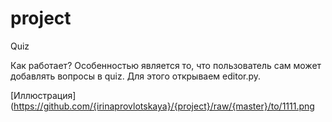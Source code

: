# project

Quiz

Как работает?
Особенностью является то, что пользователь сам может добавлять вопросы в quiz. Для этого открываем editor.py. 

[Иллюстрация](https://github.com/{irinaprovlotskaya}/{project}/raw/{master}/to/1111.png

